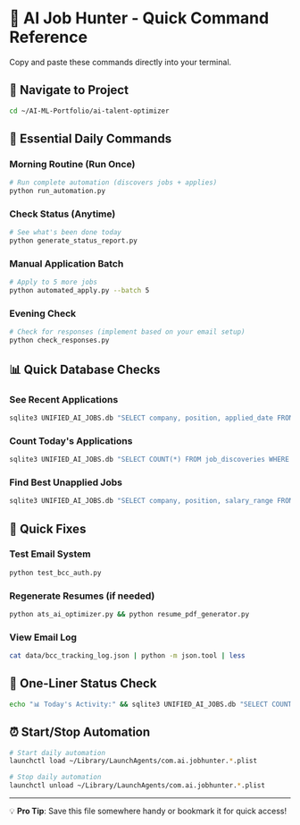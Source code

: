 # 🎯 AI Job Hunter - Quick Command Reference

Copy and paste these commands directly into your terminal.

## 📍 Navigate to Project
```bash
cd ~/AI-ML-Portfolio/ai-talent-optimizer
```

## 🚀 Essential Daily Commands

### Morning Routine (Run Once)
```bash
# Run complete automation (discovers jobs + applies)
python run_automation.py
```

### Check Status (Anytime)
```bash
# See what's been done today
python generate_status_report.py
```

### Manual Application Batch
```bash
# Apply to 5 more jobs
python automated_apply.py --batch 5
```

### Evening Check
```bash
# Check for responses (implement based on your email setup)
python check_responses.py
```

## 📊 Quick Database Checks

### See Recent Applications
```bash
sqlite3 UNIFIED_AI_JOBS.db "SELECT company, position, applied_date FROM job_discoveries WHERE applied=1 ORDER BY applied_date DESC LIMIT 10"
```

### Count Today's Applications
```bash
sqlite3 UNIFIED_AI_JOBS.db "SELECT COUNT(*) FROM job_discoveries WHERE applied=1 AND DATE(applied_date) = DATE('now')"
```

### Find Best Unapplied Jobs
```bash
sqlite3 UNIFIED_AI_JOBS.db "SELECT company, position, salary_range FROM job_discoveries WHERE applied=0 ORDER BY relevance_score DESC LIMIT 10"
```

## 🔧 Quick Fixes

### Test Email System
```bash
python test_bcc_auth.py
```

### Regenerate Resumes (if needed)
```bash
python ats_ai_optimizer.py && python resume_pdf_generator.py
```

### View Email Log
```bash
cat data/bcc_tracking_log.json | python -m json.tool | less
```

## 🏃 One-Liner Status Check
```bash
echo "📊 Today's Activity:" && sqlite3 UNIFIED_AI_JOBS.db "SELECT COUNT(*) || ' applications sent' FROM job_discoveries WHERE applied=1 AND DATE(applied_date) = DATE('now')" && echo "📧 Total sent:" && sqlite3 UNIFIED_AI_JOBS.db "SELECT COUNT(*) FROM job_discoveries WHERE applied=1"
```

## ⏰ Start/Stop Automation
```bash
# Start daily automation
launchctl load ~/Library/LaunchAgents/com.ai.jobhunter.*.plist

# Stop daily automation  
launchctl unload ~/Library/LaunchAgents/com.ai.jobhunter.*.plist
```

---
💡 **Pro Tip**: Save this file somewhere handy or bookmark it for quick access!